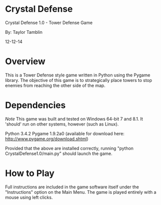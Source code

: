 # Crystal Defense

Crystal Defense 1.0 - Tower Defense Game

By: Taylor Tamblin

12-12-14

Overview
=========
This is a Tower Defense style game written in Python using the Pygame library. The objective of this game is to strategically place towers to stop enemies from reaching the other side of the map.

Dependencies
==============
*Note* This game was built and tested on Windows 64-bit 7 and 8.1. It 'should' run on other systems, however (such as Linux).

Python 3.4.2
Pygame 1.9.2a0 (available for download here: http://www.pygame.org/download.shtml)

Provided that the above are installed correctly, running "python CrystalDefense1.0/main.py" should launch the game.

How to Play
===============
Full instructions are included in the game software itself under the "Instructions" option on the Main Menu. The game is played entirely with a mouse using left clicks.
